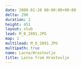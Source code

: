 ```yaml
---
date: 2008-01-20 00:00:00+00:00
delta: 290
duration: 2
height: 451
layout: stub
lead: M_0_2891.JPG
map: 1
multilead: M_0_2891.JPG
multipath: true
name: Lacna/Hrastovlje
title: Lačna from Hrastovlje
---
```

